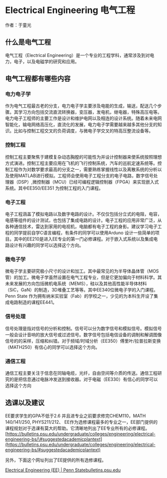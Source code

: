 # Electrical Engineering 电气工程

作者：于童光

## 什么是电气工程 <a id="shen-me-shi-dian-qi-gong-cheng"></a>

电气工程（Electrical Engineering）是一个专业的工程学科，通常涉及到对电力，电子，以及电磁学的研究和应用。‌

## 电气工程都有哪些内容 <a id="dian-qi-gong-cheng-du-you-na-xie-nei-rong"></a>

### 电力电子学 <a id="dian-li-dian-zi-xue"></a>

作为电气工程最古老的分支，电力电子学主要涉及电能的生成，输送，配送几个步骤。其学习方向包括交流直流转换器，变压器，发电机，继电器，特殊高压电等。电力电子工程师的主要工作是设计和维护电网以及相连的设计系统。随着未来电网智能化，输电网络高压化，直流化的发展，电力电子学需要越来越多其他分支的知识。比如与控制工程交叉的负荷调度，与微电子学交叉的特高压整流设备等。‌

### 控制工程 <a id="kong-zhi-gong-cheng"></a>

控制工程主要聚焦于建模复杂动态胸膛的可能性为并设计控制器来使系统按照理想方式演进。控制工程主要应用在飞机的飞行控制系统，汽车的巡航定速系统等。控制工程作为对数学要求最高的分支之一，需要熟练掌握线性以及离散系统的分析以及使用MATLAB进行模拟。工程师会使用电子工程分支的电子电路，数字信号处理器（DSP）,微控制器（MCU）已经可编程逻辑控制器（FPGA）来实现嵌入式系统。其中EE350/EE351 为控制工程的入门课程。‌

### 电子工程 <a id="dian-zi-gong-cheng"></a>

电子工程涵盖了模拟电路以及数字电路的设计。不仅仅包括分立式的电阻，电容，电感等组件的设计测试，也包括了集成电路的设计。电子工程的应用非常广泛，从各种通信技术，雷达到家用的电视机，电脑都有电子工程的身影。建议学习电子工程的同学提前自学C语言编程，有条件的同学可以使用Arduno 设计一些简单的项目。其中的EE210是进入EE专业的第一门必修课程。对于嵌入式系统以及集成电路设计有兴趣的同学可以选择这个方向。‌

### 微电子学 <a id="wei-dian-zi-xue"></a>

微电子学主要研究极小尺寸的设计和加工。其中最常见的为半导体晶体管（MOS管）的加工。微电子学虽然设置在电气工程专业，但是它更加偏向于材料科学。其未来发展的方向包括微机电系统（MEMS），硅以及其他高性能半导体材料（SiC，GaN）的制造，3D堆叠工艺等等。其中EE340位微电子学的入门课程。Penn State 作为拥有纳米实验室（Fab）的学校之一，少见的为本科生开设了集成电路制造的课程EE441。‌

### 信号处理 <a id="xin-hao-chu-li"></a>

信号处理是指对信号的分析和控制。信号可以分为数字信号和模拟信号。模拟信号一般会设计音响的放大信号或过滤信号。数字信号包括电信设备的调制和解调图像信号的的采样，压缩和纠错。对于频域/时域分析（EE350）傅里叶/拉普拉斯变换（MATH250）有信心的同学可以选择这个方向。‌

### 通信工程 <a id="tong-xin-gong-cheng"></a>

通信工程主要关注于信息在同轴电缆，光纤，自由空间等介质的传送。通信工程研究的是把信息通过电脉冲发送到接收器。对于电磁（EE330）有信心的同学可以选择这个方向‌

## 选课以及建议 <a id="xuan-ke-yi-ji-jian-yi"></a>

EE要求学生的GPA不低于2.6 并且进专业之前要求修完CHEM110，MATH 140/141/250, PHYS211/212、 EE作为选修课程最多的专业之一，EE部门提供的课程规划对于选课有莫大的帮助。它清晰地列出了EE专业所有的必修课程。 [https://bulletins.psu.edu/undergraduate/colleges/engineering/electrical-engineering-bs/\#suggestedacademicplantext](https://bulletins.psu.edu/undergraduate/colleges/engineering/electrical-engineering-bs/#suggestedacademicplantext)‌

另外，下面这个网址列出了EE提供的所有选修课程。

[Electrical Engineering \(EE\) \| Penn Statebulletins.psu.edu](https://bulletins.psu.edu/university-course-descriptions/undergraduate/ee/)



